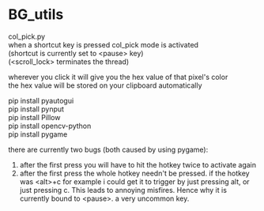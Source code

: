 # BG_utils

col_pick.py</br>
when a shortcut key is pressed col_pick mode is activated</br>
(shortcut is currently set to &lt;pause> key)</br>
(&lt;scroll_lock> terminates the thread)

wherever you click it will give you the hex value of that pixel's color</br>
the hex value will be stored on your clipboard automatically

pip install pyautogui</br>
pip install pynput</br>
pip install Pillow</br>
pip install opencv-python</br>
pip install pygame</br>

there are currently two bugs (both caused by using pygame):
1. after the first press you will have to hit the hotkey twice to activate again
2. after the first press the whole hotkey needn't be pressed.
  if the hotkey was &lt;alt>+c for example i could get it to trigger
  by just pressing alt, or just pressing c. This leads to annoying misfires.
  Hence why it is currently bound to &lt;pause>. a very uncommon key.
